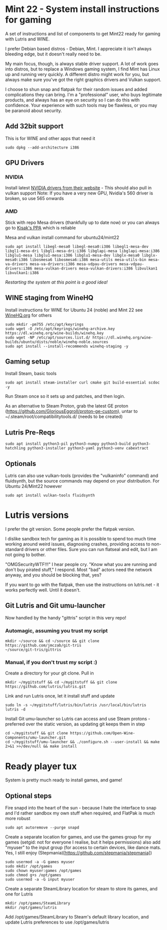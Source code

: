 # Mint 22 - System install instructions for gaming

A set of instructions and list of components to get Mint22 ready for gaming with Lutris and WINE.

I prefer Debian based distros - Debian, Mint. I appreciate it isn't always bleeding edge, but it doesn't really need to be.

My main focus, though, is always stable driver support. A lot of work goes into distros, but to replace a Windows gaming system, I find Mint has Linux up and running very quickly. A different distro might work for you, but always make sure you've got the right graphics drivers and Vulkan support.

I choose to shun snap and flatpak for their random issues and added complications they can bring. I'm a "professional" user, who buys legitimate products, and always has an eye on security so I can do this with confidence. Your experience with such tools may be flawless, or you may be paranoid about security. 

## Add 32bit support 
This is for WINE and other apps that need it
```
sudo dpkg --add-architecture i386
```
## GPU Drivers
### NVIDIA
Install latest [NVIDIA drivers from their website](https://www.nvidia.com/en-us/drivers/) - This should also pull in vulkan support
Note: If you have a very new GPU, Nvidia's 560 driver is broken, so use 565 onwards

### AMD
Stick with repo Mesa drivers (thankfully up to date now) or you can always go to [Kisak's PPA](https://launchpad.net/~kisak/+archive/ubuntu/kisak-mesa) which is reliable

Mesa and vulkan install command for ubuntu24/mint22
```
sudo apt install libegl-mesa0 libegl-mesa0:i386 libegl1-mesa-dev libgl1-mesa-dri libgl1-mesa-dri:i386 libglapi-mesa libglapi-mesa:i386 libglu1-mesa libglu1-mesa:i386 libglu1-mesa-dev libglx-mesa0 libglx-mesa0:i386 libosmesa6 libosmesa6:i386 mesa-utils mesa-utils-bin mesa-va-drivers mesa-va-drivers:i386 mesa-vdpau-drivers mesa-vdpau-drivers:i386 mesa-vulkan-drivers mesa-vulkan-drivers:i386 libvulkan1 libvulkan1:i386
```

*Restarting the system at this point is a good idea!*


## WINE staging from WineHQ

Install instructions for WINE for Ubuntu 24 (noble) and Mint 22 see [WineHQ.org](https://www.winehq.org) for others
```
sudo mkdir -pm755 /etc/apt/keyrings
sudo wget -O /etc/apt/keyrings/winehq-archive.key https://dl.winehq.org/wine-builds/winehq.key
sudo wget -NP /etc/apt/sources.list.d/ https://dl.winehq.org/wine-builds/ubuntu/dists/noble/winehq-noble.sources
sudo apt install --install-recommends winehq-staging -y
```

## Gaming setup
Install Steam, basic tools
```
sudo apt install steam-installer curl cmake git build-essential scdoc -y
```

Run Steam once so it sets up and patches, and then login.

As an alternative to Steam Proton, grab the latest GE proton (https://github.com/GloriousEggroll/proton-ge-custom), untar to ~/.steam/root/compatibilitytools.d/ (needs to be created)

## Lutris Pre-Reqs
```
sudo apt install python3-pil python3-numpy python3-build python3-hatchling python3-installer python3-yaml python3-venv cabextract
```
## Optionals
Lutris can also use vulkan-tools (provides the "vulkaninfo" command) and fluidsynth, but the source commands may depend on your distribution. For Ubuntu 24/Mint22 however
```
sudo apt install vulkan-tools fluidsynth
```

# Lutris versions
I prefer the git version. Some people prefer the flatpak version.

I dislike sandbox tech for gaming as it is possible to spend too much time working around weird issues, diagnosing crashes, providing access to non-standard drivers or other files. Sure you can run flatseal and edit, but I am not going to bother. 

"OMGSecurityWTF!!!" I hear people cry. "Know what you are running and don't buy pirated stuff," I respond. Most "bad" actors need the network anyway, and you should be blocking that, yes?

If you want to go with the flatpak, then use the instructions on lutris.net - it works perfectly well. Until it doesn't.

## Git Lutris and Git umu-launcher
Now handled by the handy "gittris" script in this very repo!

### Automagic, assuming you trust my script
```
mkdir ~/source && cd ~/source && git clone https://github.com/jmczab/git-tris
~/source/git-tris/gittris
```

### Manual, if you don't trust my script :)
Create a directory for your git clone. Pull in 
```
mkdir ~/mygitstuff && cd ~/mygitstuff && git clone https://github.com/lutris/lutris.git
```
Link and run Lutris once, let it install stuff and update
```
sudo ln -s ~/mygitstuff/lutris/bin/lutris /usr/local/bin/lutris
lutris -d
```

Install Git umu-launcher so Lutris can access and use Steam protons - preferred over the static version, as updating git keeps them in step
```
cd ~/mygitstuff && git clone https://github.com/Open-Wine-Components/umu-launcher.git
cd ~/mygitstuff/umu-launcher && ./configure.sh --user-install && make 2>&1 >>/dev/null && make install
```

# Ready player tux
System is pretty much ready to install games, and game!


## Optional steps
Fire snapd into the heart of the sun - because I hate the interface to snap and I'd rather sandbox my own stuff when required, and FlatPak is much more robust
```
sudo apt autoremove --purge snapd
```

Create a separate location for games, and use the games group for my games (setgid: not for everyone I realise, but it helps permissions) also add "myuser" to the input group (for access to certain devices, like dance mats. Yes, I still enjoy (Stepmania)[https://github.com/stepmania/stepmania])
```
sudo usermod -a -G games myuser
sudo mkdir /opt/games
sudo chown myuser:games /opt/games
sudo chmod g+s /opt/games
sudo usermod -a -G input myuser 
```

Create a separate SteamLibrary location for steam to store its games, and one for Lutris
```
mkdir /opt/games/SteamLibrary
mkdir /opt/games/lutris
```

Add /opt/games/SteamLibrary to Steam's default library location, and update Lutris preferences to use /opt/games/lutris
